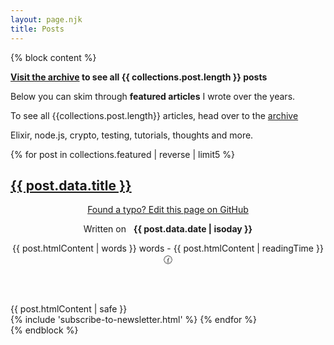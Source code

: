 ```yaml
---
layout: page.njk
title: Posts
---
```


{% block content %}

<b><a href="/archive/" class="cta">Visit the archive</a> to see all {{ collections.post.length }} posts</b>


<div class="alert">
  <p>
    Below you can skim through <b>featured articles</b> I wrote over the years.
  </p>
  <p>
    To see all {{collections.post.length}} articles, head over to the <a href="/archive">archive</a>
  </p>
  <p>
    Elixir, node.js, crypto, testing, tutorials, thoughts and more.
  </p>
</div>


<div class="posts">
{% for post in collections.featured | reverse | limit5 %}
  <article class="mt5">
    <h1 class="title {% if post.data.image %} has-image {% endif %}"  {% if post.data.image %}lazy="{{ post.data.image }}"{% endif %}><span><a href="{{ post.url }}">{{ post.data.title }}</a></span></h1>
    <header>
      <p class="no-mobile">
        <a target="_blank" rel="noreferrer" href="https://github.com/christian-fei/christian-fei.github.io/edit/master/{{ post.relativeSource }}">Found a typo? Edit this page on GitHub</a>
      </p>
      <p>
        Written on &nbsp; <b>{{ post.data.date | isoday }}</b>
      </p>
      <p>
        {{ post.htmlContent | words }} words - {{ post.htmlContent | readingTime }} 🕜
      </p>
    </header>
    <div class="main-content">{{ post.htmlContent | safe }}</div>
  </article>
  {% include 'subscribe-to-newsletter.html' %}
{% endfor %}
</div>
{% endblock %}
